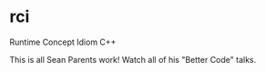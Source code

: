 # rci
Runtime Concept Idiom C++

This is all Sean Parents work! Watch all of his "Better Code" talks.
